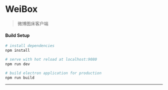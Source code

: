# WeiBox

> 微博图床客户端

>  

#### Build Setup

``` bash
# install dependencies
npm install

# serve with hot reload at localhost:9080
npm run dev

# build electron application for production
npm run build


```

---
